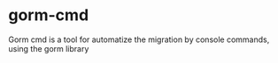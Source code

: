 # gorm-cmd
Gorm cmd is a tool for automatize the migration by console commands, using the gorm library
